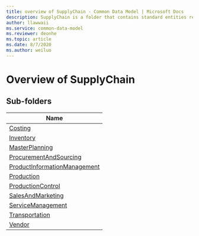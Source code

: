 ```yaml
---
title: overview of SupplyChain - Common Data Model | Microsoft Docs
description: SupplyChain is a folder that contains standard entities related to the Common Data Model.
author: llawwaii
ms.service: common-data-model
ms.reviewer: deonhe
ms.topic: article
ms.date: 8/7/2020
ms.author: weiluo
---
```


# Overview of SupplyChain


## Sub-folders

|Name|
|---|
|[Costing](Costing/overview.md)|
|[Inventory](Inventory/overview.md)|
|[MasterPlanning](MasterPlanning/overview.md)|
|[ProcurementAndSourcing](ProcurementAndSourcing/overview.md)|
|[ProductInformationManagement](ProductInformationManagement/overview.md)|
|[Production](Production/overview.md)|
|[ProductionControl](ProductionControl/overview.md)|
|[SalesAndMarketing](SalesAndMarketing/overview.md)|
|[ServiceManagement](ServiceManagement/overview.md)|
|[Transportation](Transportation/overview.md)|
|[Vendor](Vendor/overview.md)|



